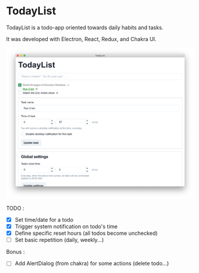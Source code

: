 # TodayList

TodayList is a todo-app oriented towards daily habits and tasks.

It was developed with Electron, React, Redux, and Chakra UI.

![TodayList insight](./todaylist-insight.png)

TODO :

- [x] Set time/date for a todo
- [x] Trigger system notification on todo's time
- [x] Define specific reset hours (all todos become unchecked)
- [ ] Set basic repetition (daily, weekly...)

Bonus :

- [ ] Add AlertDialog (from chakra) for some actions (delete todo...)
